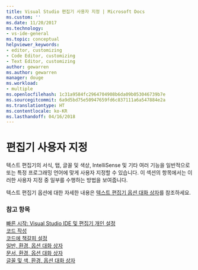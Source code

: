 ```yaml
---
title: Visual Studio 편집기 사용자 지정 | Microsoft Docs
ms.custom: ''
ms.date: 11/20/2017
ms.technology:
- vs-ide-general
ms.topic: conceptual
helpviewer_keywords:
- editor, customizing
- Code Editor, customizing
- Text Editor, customizing
author: gewarren
ms.author: gewarren
manager: douge
ms.workload:
- multiple
ms.openlocfilehash: 1c31a9584fc2964704908b6da09b053046739b7e
ms.sourcegitcommit: 6a9d5bd75e50947659fd6c837111a6a547884e2a
ms.translationtype: HT
ms.contentlocale: ko-KR
ms.lasthandoff: 04/16/2018
---
```

# <a name="customizing-the-editor"></a>편집기 사용자 지정

텍스트 편집기의 서식, 탭, 글꼴 및 색상, IntelliSense 및 기타 여러 기능을 일반적으로 또는 특정 프로그래밍 언어에 맞게 사용자 지정할 수 있습니다. 이 섹션의 항목에서는 이러한 사용자 지정 중 일부를 수행하는 방법을 보여줍니다.

텍스트 편집기 옵션에 대한 자세한 내용은 [텍스트 편집기 옵션 대화 상자](../ide/reference/text-editor-options-dialog-box.md)를 참조하세요.

### <a name="see-also"></a>참고 항목

[빠른 시작: Visual Studio IDE 및 편집기 개인 설정](../ide/quickstart-personalize-the-ide.md)  
[코드 작성](../ide/writing-code-in-the-code-and-text-editor.md)  
[코드에 책갈피 설정](../ide/setting-bookmarks-in-code.md)  
[일반, 환경, 옵션 대화 상자](../ide/reference/general-environment-options-dialog-box.md)  
[문서, 환경, 옵션 대화 상자](../ide/reference/documents-environment-options-dialog-box.md)  
[글꼴 및 색, 환경, 옵션 대화 상자](../ide/reference/fonts-and-colors-environment-options-dialog-box.md)